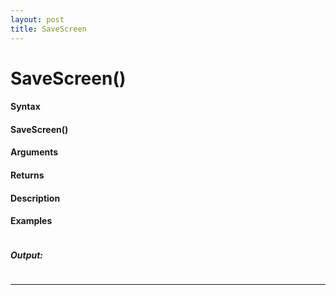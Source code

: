 ```yaml
---
layout: post
title: SaveScreen
---
```


# SaveScreen()


#### Syntax

#### SaveScreen()

#### Arguments

#### Returns

#### Description

#### Examples

```

```

##### Output:

```

```

---